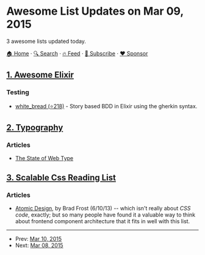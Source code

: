 # Awesome List Updates on Mar 09, 2015

3 awesome lists updated today.

[🏠 Home](/README.md) · [🔍 Search](https://www.trackawesomelist.com/search/) · [🔥 Feed](https://www.trackawesomelist.com/rss.xml) · [📮 Subscribe](https://trackawesomelist.us17.list-manage.com/subscribe?u=d2f0117aa829c83a63ec63c2f&id=36a103854c) · [❤️  Sponsor](https://github.com/sponsors/theowenyoung)



## [1. Awesome Elixir](/content/h4cc/awesome-elixir/README.md)

### Testing

*   [white\_bread (⭐218)](https://github.com/meadsteve/white-bread) - Story based BDD in Elixir using the gherkin syntax.

## [2. Typography](/content/deanhume/typography/README.md)

### Articles

*   [The State of Web Type](https://dev.opera.com/articles/state-of-web-type/)

## [3. Scalable Css Reading List](/content/davidtheclark/scalable-css-reading-list/README.md)

### Articles

*   [Atomic Design](http://bradfrostweb.com/blog/post/atomic-web-design/), by Brad Frost (6/10/13) -- which isn't really about *CSS code*, exactly; but so many people have found it a valuable way to think about frontend component architecture that it fits in well with this list.

---

- Prev: [Mar 10, 2015](/content/2015/03/10/README.md)
- Next: [Mar 08, 2015](/content/2015/03/08/README.md)